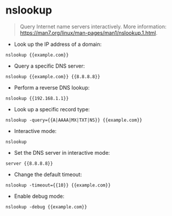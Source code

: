 # nslookup

> Query Internet name servers interactively.
> More information: <https://man7.org/linux/man-pages/man1/nslookup.1.html>.

- Look up the IP address of a domain:

`nslookup {{example.com}}`

- Query a specific DNS server:

`nslookup {{example.com}} {{8.8.8.8}}`

- Perform a reverse DNS lookup:

`nslookup {{192.168.1.1}}`

- Look up a specific record type:

`nslookup -query={{A|AAAA|MX|TXT|NS}} {{example.com}}`

- Interactive mode:

`nslookup`

- Set the DNS server in interactive mode:

`server {{8.8.8.8}}`

- Change the default timeout:

`nslookup -timeout={{10}} {{example.com}}`

- Enable debug mode:

`nslookup -debug {{example.com}}`
